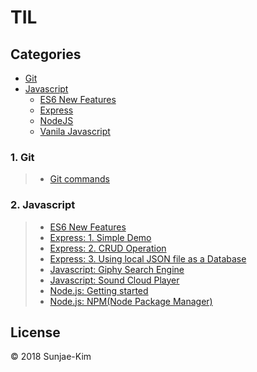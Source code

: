 # TIL

##  Categories

 - [Git](https://github.com/Sunjae-Kim/TIL/tree/master/git)
 - [Javascript](https://github.com/Sunjae-Kim/TIL/tree/master/javascript)
   - [ES6 New Features](https://github.com/Sunjae-Kim/TIL/tree/master/javascript/ES6)
   - [Express](https://github.com/Sunjae-Kim/TIL/tree/master/javascript/Express)
   - [NodeJS](https://github.com/Sunjae-Kim/TIL/tree/master/javascript/Nodejs)
   - [Vanila Javascript](https://github.com/Sunjae-Kim/TIL/tree/master/javascript/VanilaJS)


### 1. Git

> - [Git commands](https://github.com/Sunjae-Kim/TIL/blob/master/git/Git-commands.md)


### 2. Javascript

> - [ES6 New Features](https://github.com/Sunjae-Kim/TIL/blob/master/javascript/ES6)
> - [Express: 1. Simple Demo](https://github.com/Sunjae-Kim/TIL/blob/master/javascript/Express/1.Express-demo)
> - [Express: 2. CRUD Operation](https://github.com/Sunjae-Kim/TIL/blob/master/javascript/Express/2.Express-basic)
> - [Express: 3. Using local JSON file as a Database](https://github.com/Sunjae-Kim/TIL/blob/master/javascript/Express/3.Express-basic-practice)
> - [Javascript: Giphy Search Engine](https://github.com/Sunjae-Kim/TIL/tree/master/javascript/VanilaJS/giphy-search-engine)
> - [Javascript: Sound Cloud Player](https://github.com/Sunjae-Kim/TIL/tree/master/javascript/VanilaJS/sound-cloud-player)
> - [Node.js: Getting started](https://github.com/Sunjae-Kim/TIL/blob/master/javascript/Nodejs/Nodejs-get-started)
> - [Node.js: NPM(Node Package Manager)](https://github.com/Sunjae-Kim/TIL/blob/master/javascript/Nodejs/NPM)


## License

© 2018 Sunjae-Kim
